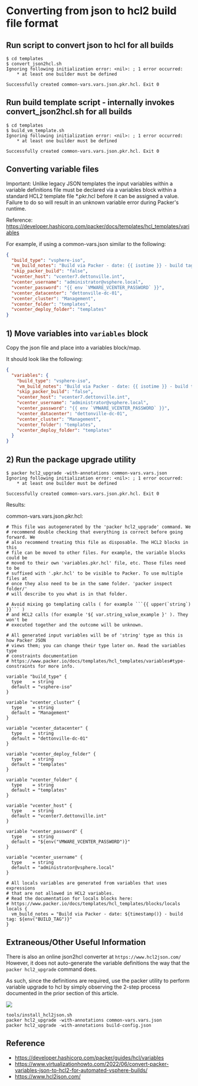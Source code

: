 
# Converting from json to hcl2 build file format

## Run script to convert json to hcl for all builds

```shell
$ cd templates
$ convert_json2hcl.sh 
Ignoring following initialization error: <nil>: ; 1 error occurred:
	* at least one builder must be defined

Successfully created common-vars.vars.json.pkr.hcl. Exit 0

```

## Run build template script - internally invokes convert_json2hcl.sh for all builds

```shell
$ cd templates
$ build_vm_template.sh 
Ignoring following initialization error: <nil>: ; 1 error occurred:
	* at least one builder must be defined

Successfully created common-vars.vars.json.pkr.hcl. Exit 0

```


## Converting variable files

Important: Unlike legacy JSON templates the input variables within a variable definitions file must be declared via a variables block within a standard HCL2 template file *.pkr.hcl before it can be assigned a value. Failure to do so will result in an unknown variable error during Packer's runtime.
 
Reference: https://developer.hashicorp.com/packer/docs/templates/hcl_templates/variables

For example, if using a common-vars.json similar to the following:
```json
{
  "build_type": "vsphere-iso",
  "vm_build_notes": "Build via Packer - date: {{ isotime }} - build tag: {{ env `BUILD_TAG` }}",
  "skip_packer_build": "false",
  "vcenter_host": "vcenter7.dettonville.int",
  "vcenter_username": "administrator@vsphere.local",
  "vcenter_password": "{{ env `VMWARE_VCENTER_PASSWORD` }}",
  "vcenter_datacenter": "dettonville-dc-01",
  "vcenter_cluster": "Management",
  "vcenter_folder": "templates",
  "vcenter_deploy_folder": "templates"
}
```

## 1) Move variables into `variables` block

Copy the json file and place into a variables block/map.

It should look like the following:
```json
{
  "variables": {
    "build_type": "vsphere-iso",
    "vm_build_notes": "Build via Packer - date: {{ isotime }} - build tag: {{ env `BUILD_TAG` }}",
    "skip_packer_build": "false",
    "vcenter_host": "vcenter7.dettonville.int",
    "vcenter_username": "administrator@vsphere.local",
    "vcenter_password": "{{ env `VMWARE_VCENTER_PASSWORD` }}",
    "vcenter_datacenter": "dettonville-dc-01",
    "vcenter_cluster": "Management",
    "vcenter_folder": "templates",
    "vcenter_deploy_folder": "templates"
  }
}
```

## 2) Run the package upgrade utility

```shell
$ packer hcl2_upgrade -with-annotations common-vars.vars.json 
Ignoring following initialization error: <nil>: ; 1 error occurred:
	* at least one builder must be defined

Successfully created common-vars.vars.json.pkr.hcl. Exit 0

```

Results:

common-vars.vars.json.pkr.hcl: 
```shell
# This file was autogenerated by the 'packer hcl2_upgrade' command. We
# recommend double checking that everything is correct before going forward. We
# also recommend treating this file as disposable. The HCL2 blocks in this
# file can be moved to other files. For example, the variable blocks could be
# moved to their own 'variables.pkr.hcl' file, etc. Those files need to be
# suffixed with '.pkr.hcl' to be visible to Packer. To use multiple files at
# once they also need to be in the same folder. 'packer inspect folder/'
# will describe to you what is in that folder.

# Avoid mixing go templating calls ( for example ```{{ upper(`string`) }}``` )
# and HCL2 calls (for example '${ var.string_value_example }' ). They won't be
# executed together and the outcome will be unknown.

# All generated input variables will be of 'string' type as this is how Packer JSON
# views them; you can change their type later on. Read the variables type
# constraints documentation
# https://www.packer.io/docs/templates/hcl_templates/variables#type-constraints for more info.

variable "build_type" {
  type    = string
  default = "vsphere-iso"
}

variable "vcenter_cluster" {
  type    = string
  default = "Management"
}

variable "vcenter_datacenter" {
  type    = string
  default = "dettonville-dc-01"
}

variable "vcenter_deploy_folder" {
  type    = string
  default = "templates"
}

variable "vcenter_folder" {
  type    = string
  default = "templates"
}

variable "vcenter_host" {
  type    = string
  default = "vcenter7.dettonville.int"
}

variable "vcenter_password" {
  type    = string
  default = "${env("VMWARE_VCENTER_PASSWORD")}"
}

variable "vcenter_username" {
  type    = string
  default = "administrator@vsphere.local"
}

# All locals variables are generated from variables that uses expressions
# that are not allowed in HCL2 variables.
# Read the documentation for locals blocks here:
# https://www.packer.io/docs/templates/hcl_templates/blocks/locals
locals {
  vm_build_notes = "Build via Packer - date: ${timestamp()} - build tag: ${env("BUILD_TAG")}"
}

```


## Extraneous/Other Useful Information

There is also an online json2hcl converter at `https://www.hcl2json.com/`
However, it does not auto-generate the variable definitions the way that the `packer hcl2_upgrade` command does.  

As such, since the definitions are required, use the packer utility to perform variable upgrade to hcl by simply observing the 2-step process documented in the prior section of this article. 

![](./../docs/screenshots/hcl2json.png)


```shell
tools/install_hcl2json.sh 
packer hcl2_upgrade -with-annotations common-vars.vars.json 
packer hcl2_upgrade -with-annotations build-config.json 
```

## Reference

- https://developer.hashicorp.com/packer/guides/hcl/variables
- https://www.virtualizationhowto.com/2022/06/convert-packer-variables-json-to-hcl2-for-automated-vsphere-builds/
- https://www.hcl2json.com/
